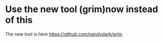 # Use the new tool (grim)now instead of this

The new tool is here  https://github.com/nandydark/grim

